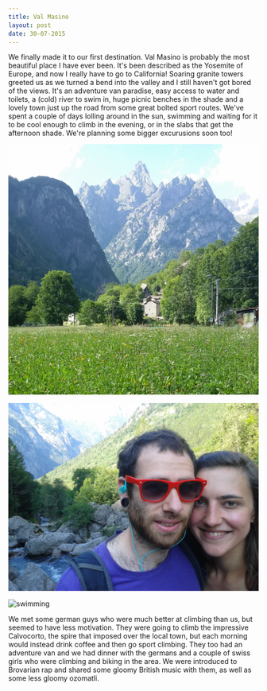 ```yaml
---
title: Val Masino
layout: post
date: 30-07-2015
---
```

We finally made it to our first destination. Val Masino is probably the most beautiful place I have ever been. It's been described as the Yosemite of Europe, and now I really have to go to California! Soaring granite towers greeted us as we turned a bend into the valley and I still haven't got bored of the views.
It's an adventure van paradise, easy access to water and toilets, a (cold) river to swim in, huge picnic benches in the shade and a lovely town just up the road from some great bolted sport routes. We've spent a couple of days lolling around in the sun, swimming and waiting for it to be cool enough to climb in the evening, or in the slabs that get the afternoon shade. We're planning some bigger excurusions soon too!

![alpine meadow](/assets/images/ValMasion/IMG_20150727_175057.jpg)

![us](/assets/images/ValMasion/IMG_20150806_094403.jpg)

![swimming](/assets/images/ValMasion/P1090718.JPG)

We met some german guys who were much better at climbing than us, but seemed to have less motivation. They were going to climb the impressive Calvocorto, the spire that imposed over the local town, but each morning would instead drink coffee and then go sport climbing. They too had an adventure van and we had dinner with the germans and a couple of swiss girls who were climbing and biking in the area. We were introduced to Brovarian rap and shared some gloomy British music with them, as well as some less gloomy ozomatli.
